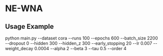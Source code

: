 # NE-WNA
## Usage Example
python main.py --dataset cora --runs 100 --epochs 600 --batch_size 2200 --dropout 0 --hidden 300 --hidden_z 300 --early_stopping 20 --lr 0.007 --weight_decay 0.0004 --alpha 2 --beta 3 --tau 0.5 --order 4
